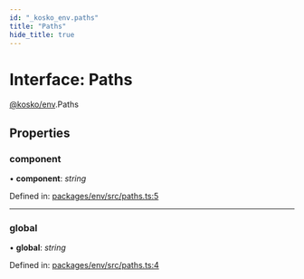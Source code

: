```yaml
---
id: "_kosko_env.paths"
title: "Paths"
hide_title: true
---
```


# Interface: Paths

[@kosko/env](../modules/_kosko_env.md).Paths

## Properties

### component

• **component**: _string_

Defined in: [packages/env/src/paths.ts:5](https://github.com/tommy351/kosko/blob/93cd0b7/packages/env/src/paths.ts#L5)

---

### global

• **global**: _string_

Defined in: [packages/env/src/paths.ts:4](https://github.com/tommy351/kosko/blob/93cd0b7/packages/env/src/paths.ts#L4)
